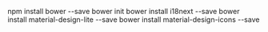 
npm install bower --save
bower init
bower install i18next --save
bower install material-design-lite --save
bower install material-design-icons --save